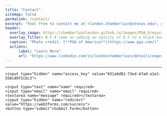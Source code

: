 ```yaml
---
title: "Contact"
sitemap: false
permalink: /contact/
excerpt: "Feel free to contact me at <london.chamberlain@utexas.edu>, get in touch via [LinkedIn](https://www.linkedin.com/in/londonchamberlain), or reach out to me directly below."
header:
  overlay_image: https://chamberlainlondon.github.io/images/PGA_Greyscale.jpeg
  overlay_filter: 0.5 # same as adding an opacity of 0.5 to a black background
  caption: "Photo credit: [**PGA of America**](https://www.pga.com/)"
  actions:
      label: "Learn More" 
      url: "https://www.linkedin.com/in/londonchamberlain/details/experience/1635520462386/single-media-viewer/?profileId=ACoAADnme2QBpqVseaJ4tkiN1y_jkiWCMt7DQtU"
---
```

------

<form action="https://api.web3forms.com/submit" method="POST">

    <input type="hidden" name="access_key" value="831abd01-73ed-47ad-a1e1-558c89f2cbc3">

    <input type="text" name="name" required>
    <input type="email" name="email" required>
    <textarea name="message" required></textarea>
    <input type="hidden" name="redirect" value="https://web3forms.com/success">
    <button type="submit">Submit Form</button>

</form>
